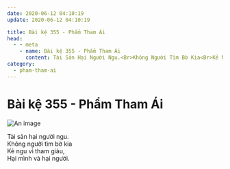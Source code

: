 ```yaml
---
date: 2020-06-12 04:10:19
update: 2020-06-12 04:10:19

title: Bài kệ 355 - Phẩm Tham Ái
head:
  - - meta
    - name: Bài kệ 355 - Phẩm Tham Ái
      content: Tài Sản Hại Người Ngu.<Br>Không Người Tìm Bờ Kia<Br>Kẻ Ngu Vì Tham Giàu,<Br>Hại Mình Và Hại Người.<Br>
category:
  - pham-tham-ai
---
```


# Bài kệ 355 - Phẩm Tham Ái

![An image](/img/pham-tham-ai/pham-tham-ai-355.jpg)

Tài sản hại người ngu.<br>Không người tìm bờ kia<br>Kẻ ngu vì tham giàu,<br>Hại mình và hại người.<br>
